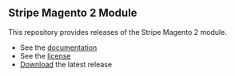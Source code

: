 ## Stripe Magento 2 Module

This repository provides releases of the Stripe Magento 2 module.

* See the [documentation](https://stripe.com/docs/plugins/magento-2)
* See the [license](LICENSE.md)
* [Download](https://github.com/stripe/stripe-magento2-releases/raw/master/stripe-magento2-latest.tgz) the latest release 
